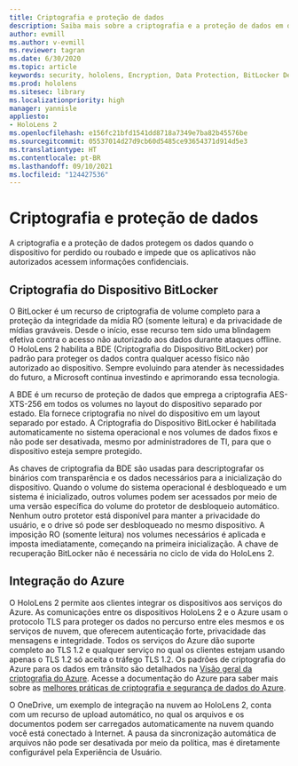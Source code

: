 ```yaml
---
title: Criptografia e proteção de dados
description: Saiba mais sobre a criptografia e a proteção de dados em dispositivos HoloLens 2, incluindo a integração ao BitLocker e ao Azure.
author: evmill
ms.author: v-evmill
ms.reviewer: tagran
ms.date: 6/30/2020
ms.topic: article
keywords: security, hololens, Encryption, Data Protection, BitLocker Device, BitLocker, bitlocker, bitlocker encryption, azure integration,
ms.prod: hololens
ms.sitesec: library
ms.localizationpriority: high
manager: yannisle
appliesto:
- HoloLens 2
ms.openlocfilehash: e156fc21bfd1541dd8718a7349e7ba82b45576be
ms.sourcegitcommit: 05537014d27d9cb60d5485ce93654371d914d5e3
ms.translationtype: HT
ms.contentlocale: pt-BR
ms.lasthandoff: 09/10/2021
ms.locfileid: "124427536"
---
```

# <a name="encryption-and-data-protection"></a>Criptografia e proteção de dados

A criptografia e a proteção de dados protegem os dados quando o dispositivo for perdido ou roubado e impede que os aplicativos não autorizados acessem informações confidenciais.

## <a name="bitlocker-device-encryption"></a>Criptografia do Dispositivo BitLocker

O BitLocker é um recurso de criptografia de volume completo para a proteção da integridade da mídia RO (somente leitura) e da privacidade de mídias graváveis.  Desde o início, esse recurso tem sido uma blindagem efetiva contra o acesso não autorizado aos dados durante ataques offline. O HoloLens 2 habilita a BDE (Criptografia do Dispositivo BitLocker) por padrão para proteger os dados contra qualquer acesso físico não autorizado ao dispositivo. Sempre evoluindo para atender às necessidades do futuro, a Microsoft continua investindo e aprimorando essa tecnologia.

A BDE é um recurso de proteção de dados que emprega a criptografia AES-XTS-256 em todos os volumes no layout do dispositivo separado por estado. Ela fornece criptografia no nível do dispositivo em um layout separado por estado. A Criptografia do Dispositivo BitLocker é habilitada automaticamente no sistema operacional e nos volumes de dados fixos e não pode ser desativada, mesmo por administradores de TI, para que o dispositivo esteja sempre protegido.

As chaves de criptografia da BDE são usadas para descriptografar os binários com transparência e os dados necessários para a inicialização do dispositivo. Quando o volume do sistema operacional é desbloqueado e um sistema é inicializado, outros volumes podem ser acessados por meio de uma versão específica do volume do protetor de desbloqueio automático. Nenhum outro protetor está disponível para manter a privacidade do usuário, e o drive só pode ser desbloqueado no mesmo dispositivo. A imposição RO (somente leitura) nos volumes necessários é aplicada e imposta imediatamente, começando na primeira inicialização. A chave de recuperação BitLocker não é necessária no ciclo de vida do HoloLens 2.

## <a name="azure-integration"></a>Integração do Azure 

O HoloLens 2 permite aos clientes integrar os dispositivos aos serviços do Azure. As comunicações entre os dispositivos HoloLens 2 e o Azure usam o protocolo TLS para proteger os dados no percurso entre eles mesmos e os serviços de nuvem, que oferecem autenticação forte, privacidade das mensagens e integridade. Todos os serviços do Azure dão suporte completo ao TLS 1.2 e qualquer serviço no qual os clientes estejam usando apenas o TLS 1.2 só aceita o tráfego TLS 1.2. Os padrões de criptografia do Azure para os dados em trânsito são detalhados na [Visão geral da criptografia do Azure](/azure/security/fundamentals/encryption-overview). Acesse a documentação do Azure para saber mais sobre as [melhores práticas de criptografia e segurança de dados do Azure](/azure/security/fundamentals/data-encryption-best-practices). 

O OneDrive, um exemplo de integração na nuvem ao HoloLens 2, conta com um recurso de upload automático, no qual os arquivos e os documentos podem ser carregados automaticamente na nuvem quando você está conectado à Internet. A pausa da sincronização automática de arquivos não pode ser desativada por meio da política, mas é diretamente configurável pela Experiência de Usuário. 
